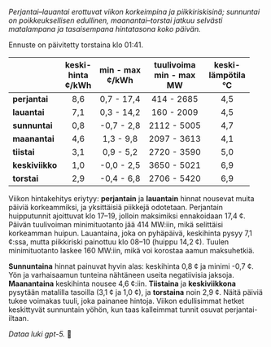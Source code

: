 *Perjantai–lauantai erottuvat viikon korkeimpina ja piikkiriskisinä; sunnuntai on poikkeuksellisen edullinen, maanantai–torstai jatkuu selvästi matalampana ja tasaisempana hintatasona koko päivän.*

Ennuste on päivitetty torstaina klo 01:41.

|  | keski-<br>hinta<br>¢/kWh | min - max<br>¢/kWh | tuulivoima<br>min - max<br>MW | keski-<br>lämpötila<br>°C |
|:-------------|:----------------:|:----------------:|:-------------:|:-------------:|
| **perjantai** | 8,6 | 0,7 - 17,4 | 414 - 2685 | 4,5 |
| **lauantai** | 7,1 | 0,3 - 14,2 | 160 - 2009 | 4,5 |
| **sunnuntai** | 0,8 | -0,7 - 2,8 | 2112 - 5005 | 4,7 |
| **maanantai** | 4,6 | 1,3 - 9,8 | 2097 - 3613 | 4,1 |
| **tiistai** | 3,1 | 0,9 - 5,2 | 2720 - 3590 | 5,0 |
| **keskiviikko** | 1,0 | -0,0 - 2,5 | 3650 - 5021 | 6,9 |
| **torstai** | 2,9 | -0,4 - 6,8 | 2706 - 5420 | 6,9 |

Viikon hintakehitys eriytyy: **perjantain** ja **lauantain** hinnat nousevat muita päiviä korkeammiksi, ja yksittäisiä piikkejä odotetaan. Perjantain huipputunnit ajoittuvat klo 17–19, jolloin maksimiksi ennakoidaan 17,4 ¢. Päivän tuulivoiman minimituotanto jää 414 MW:iin, mikä selittäisi korkeamman huipun. Lauantaina, joka on pyhäpäivä, keskihinta pysyy 7,1 ¢:ssa, mutta piikkiriski painottuu klo 08–10 (huippu 14,2 ¢). Tuulen minimituotanto laskee 160 MW:iin, mikä voi korostaa aamun maksuhetkiä.

**Sunnuntaina** hinnat painuvat hyvin alas: keskihinta 0,8 ¢ ja minimi -0,7 ¢. Yön ja varhaisaamun tunteina nähtäneen useita negatiivisia jaksoja. **Maanantaina** keskihinta nousee 4,6 ¢:iin. **Tiistaina** ja **keskiviikkona** pysytään matalilla tasoilla (3,1 ¢ ja 1,0 ¢), ja **torstaina** noin 2,9 ¢. Näitä päiviä tukee voimakas tuuli, joka painanee hintoja. Viikon edullisimmat hetket keskittyvät sunnuntain yöhön, kun taas kalleimmat tunnit osuvat perjantai-iltaan.

*Dataa luki gpt-5.* 💨
